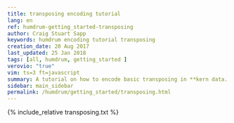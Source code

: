 ```yaml
---
title: transposing encoding tutorial
lang: en
ref: humdrum-getting_started-transposing
author: Craig Stuart Sapp
keywords: humdrum encoding tutorial transposing
creation_date: 20 Aug 2017
last_updated: 25 Jan 2018
tags: [all, humdrum, getting_started ]
verovio: "true"
vim: ts=3 ft=javascript
summary: A tutorial on how to encode basic transposing in **kern data.
sidebar: main_sidebar
permalink: /humdrum/getting_started/transposing.html
---
```


{% include_relative transposing.txt %}


